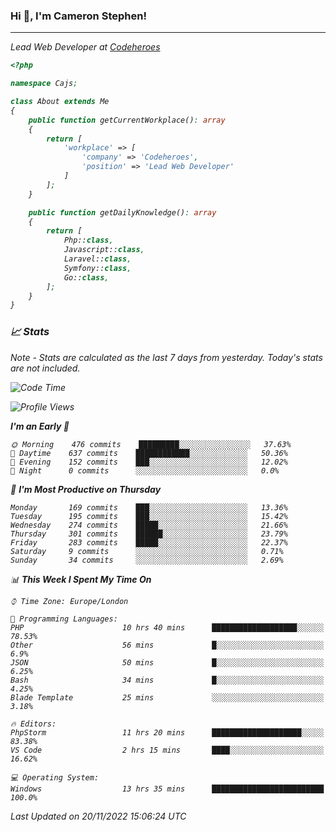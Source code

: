 ### Hi 👋, I'm Cameron Stephen!
<hr>
<p><em>Lead Web Developer at <a href="https://codeheroes.co.uk">Codeheroes</a></p>


```php
<?php

namespace Cajs;

class About extends Me
{
    public function getCurrentWorkplace(): array
    {
        return [
            'workplace' => [
                'company' => 'Codeheroes',
                'position' => 'Lead Web Developer'
            ]
        ];
    }

    public function getDailyKnowledge(): array
    {
        return [
            Php::class,
            Javascript::class,
            Laravel::class,
            Symfony::class,
            Go::class,
        ];
    }
}
```

### 📈 Stats
<p><em>Note - Stats are calculated as the last 7 days from yesterday. Today's stats are not included.</em></p>


<!--START_SECTION:waka-->
![Code Time](http://img.shields.io/badge/Code%20Time-3%2C223%20hrs%2027%20mins-blue)

![Profile Views](http://img.shields.io/badge/Profile%20Views-0-blue)

**I'm an Early 🐤** 

```text
🌞 Morning    476 commits    █████████░░░░░░░░░░░░░░░░   37.63% 
🌆 Daytime    637 commits    ████████████░░░░░░░░░░░░░   50.36% 
🌃 Evening    152 commits    ███░░░░░░░░░░░░░░░░░░░░░░   12.02% 
🌙 Night      0 commits      ░░░░░░░░░░░░░░░░░░░░░░░░░   0.0%

```
📅 **I'm Most Productive on Thursday** 

```text
Monday       169 commits    ███░░░░░░░░░░░░░░░░░░░░░░   13.36% 
Tuesday      195 commits    ███░░░░░░░░░░░░░░░░░░░░░░   15.42% 
Wednesday    274 commits    █████░░░░░░░░░░░░░░░░░░░░   21.66% 
Thursday     301 commits    ██████░░░░░░░░░░░░░░░░░░░   23.79% 
Friday       283 commits    █████░░░░░░░░░░░░░░░░░░░░   22.37% 
Saturday     9 commits      ░░░░░░░░░░░░░░░░░░░░░░░░░   0.71% 
Sunday       34 commits     ░░░░░░░░░░░░░░░░░░░░░░░░░   2.69%

```


📊 **This Week I Spent My Time On** 

```text
⌚︎ Time Zone: Europe/London

💬 Programming Languages: 
PHP                      10 hrs 40 mins      ███████████████████░░░░░░   78.53% 
Other                    56 mins             █░░░░░░░░░░░░░░░░░░░░░░░░   6.9% 
JSON                     50 mins             █░░░░░░░░░░░░░░░░░░░░░░░░   6.25% 
Bash                     34 mins             █░░░░░░░░░░░░░░░░░░░░░░░░   4.25% 
Blade Template           25 mins             ░░░░░░░░░░░░░░░░░░░░░░░░░   3.18%

🔥 Editors: 
PhpStorm                 11 hrs 20 mins      ████████████████████░░░░░   83.38% 
VS Code                  2 hrs 15 mins       ████░░░░░░░░░░░░░░░░░░░░░   16.62%

💻 Operating System: 
Windows                  13 hrs 35 mins      █████████████████████████   100.0%

```


 Last Updated on 20/11/2022 15:06:24 UTC
<!--END_SECTION:waka-->

